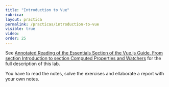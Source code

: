 ```yaml
---
title: "Introduction to Vue"
rubrica: 
layout: practica
permalink: /practicas/introduction-to-vue
visible: true
video: 
order: 25
--- 
```


See <a href="https://crguezl.github.io/learning-vue-geting-started-guide/" target="_blank">Annotated Reading of the Essentials Section of the Vue.js Guide.
From section Introduction to section Computed Properties and Watchers</a> for the full description of this lab.

You have to read the notes, solve the exercises and ellaborate a report with your own notes.